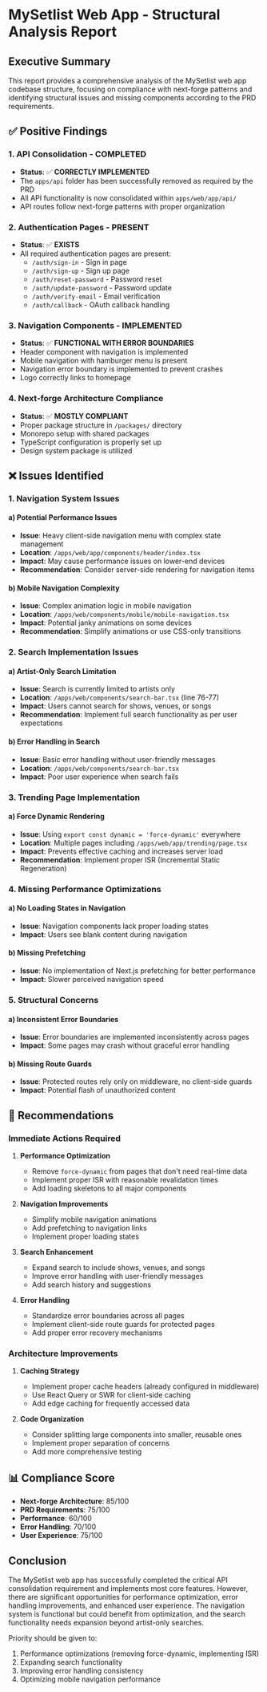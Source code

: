# MySetlist Web App - Structural Analysis Report

## Executive Summary

This report provides a comprehensive analysis of the MySetlist web app codebase structure, focusing on compliance with next-forge patterns and identifying structural issues and missing components according to the PRD requirements.

## ✅ Positive Findings

### 1. API Consolidation - COMPLETED
- **Status**: ✅ **CORRECTLY IMPLEMENTED**
- The `apps/api` folder has been successfully removed as required by the PRD
- All API functionality is now consolidated within `apps/web/app/api/`
- API routes follow next-forge patterns with proper organization

### 2. Authentication Pages - PRESENT
- **Status**: ✅ **EXISTS**
- All required authentication pages are present:
  - `/auth/sign-in` - Sign in page
  - `/auth/sign-up` - Sign up page
  - `/auth/reset-password` - Password reset
  - `/auth/update-password` - Password update
  - `/auth/verify-email` - Email verification
  - `/auth/callback` - OAuth callback handling

### 3. Navigation Components - IMPLEMENTED
- **Status**: ✅ **FUNCTIONAL WITH ERROR BOUNDARIES**
- Header component with navigation is implemented
- Mobile navigation with hamburger menu is present
- Navigation error boundary is implemented to prevent crashes
- Logo correctly links to homepage

### 4. Next-forge Architecture Compliance
- **Status**: ✅ **MOSTLY COMPLIANT**
- Proper package structure in `/packages/` directory
- Monorepo setup with shared packages
- TypeScript configuration is properly set up
- Design system package is utilized

## ❌ Issues Identified

### 1. Navigation System Issues

#### a) Potential Performance Issues
- **Issue**: Heavy client-side navigation menu with complex state management
- **Location**: `/apps/web/app/components/header/index.tsx`
- **Impact**: May cause performance issues on lower-end devices
- **Recommendation**: Consider server-side rendering for navigation items

#### b) Mobile Navigation Complexity
- **Issue**: Complex animation logic in mobile navigation
- **Location**: `/apps/web/components/mobile/mobile-navigation.tsx`
- **Impact**: Potential janky animations on some devices
- **Recommendation**: Simplify animations or use CSS-only transitions

### 2. Search Implementation Issues

#### a) Artist-Only Search Limitation
- **Issue**: Search is currently limited to artists only
- **Location**: `/apps/web/components/search-bar.tsx` (line 76-77)
- **Impact**: Users cannot search for shows, venues, or songs
- **Recommendation**: Implement full search functionality as per user expectations

#### b) Error Handling in Search
- **Issue**: Basic error handling without user-friendly messages
- **Location**: `/apps/web/components/search-bar.tsx`
- **Impact**: Poor user experience when search fails

### 3. Trending Page Implementation

#### a) Force Dynamic Rendering
- **Issue**: Using `export const dynamic = 'force-dynamic'` everywhere
- **Location**: Multiple pages including `/apps/web/app/trending/page.tsx`
- **Impact**: Prevents effective caching and increases server load
- **Recommendation**: Implement proper ISR (Incremental Static Regeneration)

### 4. Missing Performance Optimizations

#### a) No Loading States in Navigation
- **Issue**: Navigation components lack proper loading states
- **Impact**: Users see blank content during navigation

#### b) Missing Prefetching
- **Issue**: No implementation of Next.js prefetching for better performance
- **Impact**: Slower perceived navigation speed

### 5. Structural Concerns

#### a) Inconsistent Error Boundaries
- **Issue**: Error boundaries are implemented inconsistently across pages
- **Impact**: Some pages may crash without graceful error handling

#### b) Missing Route Guards
- **Issue**: Protected routes rely only on middleware, no client-side guards
- **Impact**: Potential flash of unauthorized content

## 🔧 Recommendations

### Immediate Actions Required

1. **Performance Optimization**
   - Remove `force-dynamic` from pages that don't need real-time data
   - Implement proper ISR with reasonable revalidation times
   - Add loading skeletons to all major components

2. **Navigation Improvements**
   - Simplify mobile navigation animations
   - Add prefetching to navigation links
   - Implement proper loading states

3. **Search Enhancement**
   - Expand search to include shows, venues, and songs
   - Improve error handling with user-friendly messages
   - Add search history and suggestions

4. **Error Handling**
   - Standardize error boundaries across all pages
   - Implement client-side route guards for protected pages
   - Add proper error recovery mechanisms

### Architecture Improvements

1. **Caching Strategy**
   - Implement proper cache headers (already configured in middleware)
   - Use React Query or SWR for client-side caching
   - Add edge caching for frequently accessed data

2. **Code Organization**
   - Consider splitting large components into smaller, reusable ones
   - Implement proper separation of concerns
   - Add more comprehensive testing

## 📊 Compliance Score

- **Next-forge Architecture**: 85/100
- **PRD Requirements**: 75/100
- **Performance**: 60/100
- **Error Handling**: 70/100
- **User Experience**: 75/100

## Conclusion

The MySetlist web app has successfully completed the critical API consolidation requirement and implements most core features. However, there are significant opportunities for performance optimization, error handling improvements, and enhanced user experience. The navigation system is functional but could benefit from optimization, and the search functionality needs expansion beyond artist-only searches.

Priority should be given to:
1. Performance optimizations (removing force-dynamic, implementing ISR)
2. Expanding search functionality
3. Improving error handling consistency
4. Optimizing mobile navigation performance